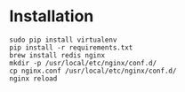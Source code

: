 # Installation

	sudo pip install virtualenv
	pip install -r requirements.txt
	brew install redis nginx
	mkdir -p /usr/local/etc/nginx/conf.d/
	cp nginx.conf /usr/local/etc/nginx/conf.d/
	nginx reload
